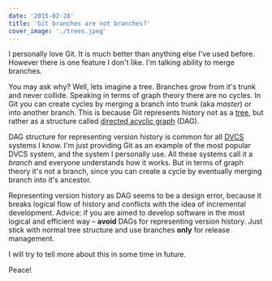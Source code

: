```yaml
---
date: '2015-02-28'
title: 'Git branches are not branches?'
cover_image: './trees.jpeg'
---
```


I personally love Git. It is much better than anything else I've used before. However there is one feature I don't like. I'm talking ability to merge branches.

You may ask why? Well, lets imagine a tree. Branches grow from it's trunk and never collide. Speaking in terms of graph theory there are no cycles. In Git you can create cycles by merging a branch into trunk (aka _master_) or into another branch. This is because Git represents history not as a [tree](http://en.wikipedia.org/wiki/Tree_%28data_structure%29), but rather as a structure called [directed acyclic graph](https://en.wikipedia.org/wiki/Directed_acyclic_graph) (DAG).

DAG structure for representing version history is common for all [DVCS](http://en.wikipedia.org/wiki/Distributed_revision_control) systems I know. I'm just providing Git as an example of the most popular DVCS system, and the system I personally use. All these systems call it a _branch_ and everyone understands how it works. But in terms of graph theory it's not a branch, since you can create a cycle by eventually merging branch into it's ancestor.

Representing version history as DAG seems to be a design error, because it breaks logical flow of history and conflicts with the idea of incremental development. Advice: if you are aimed to develop software in the most logical and efficient way – **avoid** DAGs for representing version history. Just stick with normal tree structure and use branches **only** for release management.

I will try to tell more about this in some time in future.

Peace!
